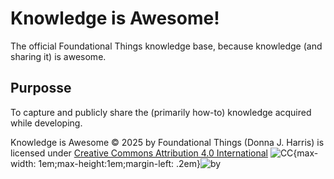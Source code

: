 # Knowledge is Awesome!
The official Foundational Things knowledge base, because knowledge (and sharing it) is awesome.

## Purposse
To capture and publicly share the (primarily how-to) knowledge acquired while developing.


Knowledge is Awesome © 2025 by Foundational Things (Donna J. Harris) is licensed under [Creative Commons Attribution 4.0 International](https://creativecommons.org/licenses/by/4.0/) ![CC](https://mirrors.creativecommons.org/presskit/icons/cc.svg){max-width: 1em;max-height:1em;margin-left: .2em}![by](https://mirrors.creativecommons.org/presskit/icons/by.svg)
